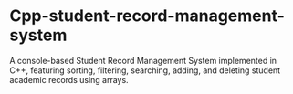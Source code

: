 # Cpp-student-record-management-system
A console-based Student Record Management System implemented in C++, featuring sorting, filtering, searching, adding, and deleting student academic records using arrays.
